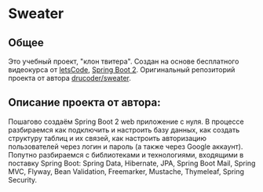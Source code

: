# Sweater

## Общее

Это учебный проект, "клон твитера". Создан на основе бесплатного видеокурса от [letsCode], [Spring Boot 2]. Оригинальный репозиторий проекта от автора [drucoder/sweater]. 

## Описание проекта от автора:

Пошагово создаём Spring Boot 2 web приложение с нуля. В процессе разбираемся как подключить и настроить базу данных, как создать структуру таблиц и их связей, как настроить авторизацию пользователей через логин и пароль (а также через Google аккаунт). Попутно разбираемся с библиотеками и технологиями, входящими в поставку Spring Boot: Spring Data, Hibernate, JPA, Spring Boot Mail, Spring MVC, Flyway, Bean Validation, Freemarker, Mustache, Thymeleaf, Spring Security.

<!-- Ресурсы: -->
[letsCode]: https://www.youtube.com/channel/UC1g3kT0ZcSXt4_ZyJOshKJQ
[Spring Boot 2]: https://www.youtube.com/playlist?list=PLU2ftbIeotGpAYRP9Iv2KLIwK36-o_qYk 
[drucoder/sweater]: https://github.com/drucoder/sweater